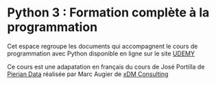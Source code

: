 # Python 3 : Formation complète à la programmation

Cet espace regroupe les documents qui accompagnent le cours de programmation avec Python disponible en ligne sur le site [UDEMY](https://www.udemy.com/course/1067008) 

Ce cours est une adapatation en français du cours de José Portilla de [Pierian Data](https://www.udemy.com/user/pierian-data-international/) réalisée par Marc Augier de [xDM Consulting](http://www.xdm-consulting.fr/formation/formations-udemy/)
